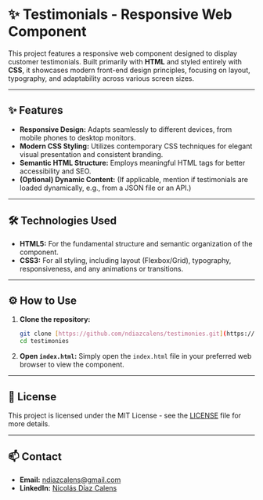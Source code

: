 # ✨ Testimonials - Responsive Web Component

This project features a responsive web component designed to display customer testimonials. Built primarily with **HTML** and styled entirely with **CSS**, it showcases modern front-end design principles, focusing on layout, typography, and adaptability across various screen sizes.

---

## ✨ Features

* **Responsive Design:** Adapts seamlessly to different devices, from mobile phones to desktop monitors.
* **Modern CSS Styling:** Utilizes contemporary CSS techniques for elegant visual presentation and consistent branding.
* **Semantic HTML Structure:** Employs meaningful HTML tags for better accessibility and SEO.
* **(Optional) Dynamic Content:** (If applicable, mention if testimonials are loaded dynamically, e.g., from a JSON file or an API.)

---

## 🛠️ Technologies Used

* **HTML5:** For the fundamental structure and semantic organization of the component.
* **CSS3:** For all styling, including layout (Flexbox/Grid), typography, responsiveness, and any animations or transitions.

---

## ⚙️ How to Use

1.  **Clone the repository:**
    ```bash
    git clone [https://github.com/ndiazcalens/testimonies.git](https://github.com/ndiazcalens/testimonies.git)
    cd testimonies
    ```
2.  **Open `index.html`:**
    Simply open the `index.html` file in your preferred web browser to view the component.

---

## 📄 License

This project is licensed under the MIT License - see the [LICENSE](LICENSE) file for more details.

---

## 📫 Contact

* **Email:** ndiazcalens@gmail.com
* **LinkedIn:** [Nicolás Díaz Calens](www.linkedin.com/in/nicolás-diaz-calens)
